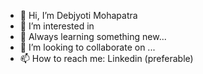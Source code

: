 - 👋 Hi, I’m Debjyoti Mohapatra
- 👀 I’m interested in 
- 🌱 Always learning something new...
- 💞️ I’m looking to collaborate on ...
- 📫 How to reach me: Linkedin (preferable)

<!---
dev-1603/dev-1603 is a ✨ special ✨ repository because its `README.md` (this file) appears on your GitHub profile.
You can click the Preview link to take a look at your changes.
--->
